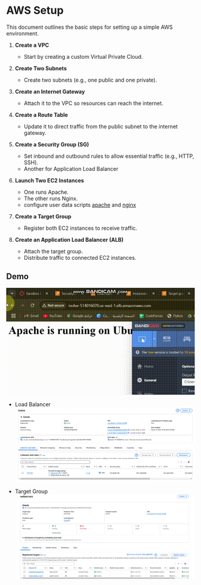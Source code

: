 # AWS Setup

This document outlines the basic steps for setting up a simple AWS environment.

1. **Create a VPC**  
   - Start by creating a custom Virtual Private Cloud.

2. **Create Two Subnets**  
   - Create two subnets (e.g., one public and one private).

3. **Create an Internet Gateway**  
   - Attach it to the VPC so resources can reach the internet.

4. **Create a Route Table**  
   - Update it to direct traffic from the public subnet to the internet gateway.

5. **Create a Security Group (SG)**  
   - Set inbound and outbound rules to allow essential traffic (e.g., HTTP, SSH).
   - Another for Application Load Balancer
6. **Launch Two EC2 Instances**  
   - One runs Apache.  
   - The other runs Nginx.
   - configure user data scripts  [apache](/Amazon%20Web%20Services%20(AWS)/Day5/apache.sh) and [nginx](/Amazon%20Web%20Services%20(AWS)/Day5/nginx.sh)

7. **Create a Target Group**  
   - Register both EC2 instances to receive traffic.

8. **Create an Application Load Balancer (ALB)**  
   - Attach the target group.  
   - Distribute traffic to connected EC2 instances.

## Demo 
![aws](/src/aws-lb.gif)

- Load Balancer 
![aws](/src/aws-lb1.png)

- Target Group
![aws](/src/aws-lb2.png)
